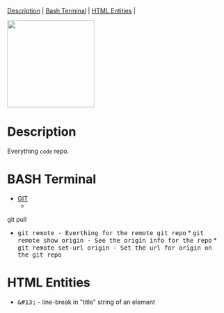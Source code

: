 [Description](#description)     | 
[Bash Terminal](#bash-terminal) |
[HTML Entities](#html-entities) |

<img src="https://octodex.github.com/images/yaktocat.png" width="200" />

# Description
Everything `code` repo.

# BASH Terminal
* [GIT](#git)
  * <samp title="Syncs the local repo with the remote repo.&#13;A better method would be to work with `git fetch` which executes `git pull -p` and `git merge` in a single command.&#13;`-p`, i think, is for `prune` ">
git pull </samp>
  
  <!-- GIT REMOTE -->
   * <samp>git remote - Everthing for the remote git repo</samp>
    * <samp>git remote show origin - See the origin info for the repo</samp>
    * <samp>git remote set-url origin - Set the url for origin on the git repo</samp>
  
# HTML Entities
* <samp>\&#13;</samp> - line-break in "title" string of an element

  



